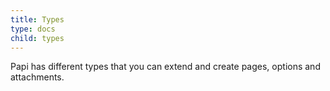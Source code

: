 ```yaml
---
title: Types
type: docs
child: types
---
```


Papi has different types that you can extend and create pages, options and attachments.

